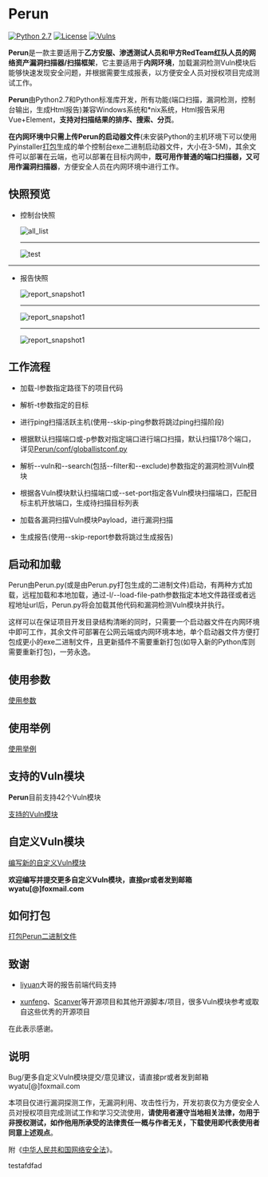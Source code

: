 # Perun
[![Python 2.7](https://img.shields.io/badge/python-2.7-yellow.svg)](https://www.python.org/) [![License](https://img.shields.io/aur/license/yaourt.svg)](https://github.com/WyAtu/Perun/blob/master/LICENSE) [![Vulns](https://img.shields.io/badge/Vulns/20190111-42-red.svg)](https://github.com/WyAtu/Perun/tree/master/vuln) 

**Perun**是一款主要适用于**乙方安服、渗透测试人员和甲方RedTeam红队人员的网络资产漏洞扫描器/扫描框架**，它主要适用于**内网环境**，加载漏洞检测Vuln模块后能够快速发现安全问题，并根据需要生成报表，以方便安全人员对授权项目完成测试工作。

**Perun**由Python2.7和Python标准库开发，所有功能(端口扫描，漏洞检测，控制台输出，生成Html报告)兼容Windows系统和\*nix系统，Html报告采用Vue+Element，**支持对扫描结果的排序、搜索、分页**。

**在内网环境中只需上传Perun的启动器文件**(未安装Python的主机环境下可以使用Pyinstaller[打包](https://github.com/WyAtu/Perun/tree/master/doc/package2exe#%E6%89%93%E5%8C%85perun%E4%BA%8C%E8%BF%9B%E5%88%B6%E6%96%87%E4%BB%B6)生成的单个控制台exe二进制启动器文件，大小在3-5M)，其余文件可以部署在云端，也可以部署在目标内网中，**既可用作普通的端口扫描器，又可用作漏洞扫描器**，方便安全人员在内网环境中进行工作。

## 快照预览

- 控制台快照

  ![all_list](https://github.com/WyAtu/Perun/blob/master/doc/snapshot/all_list.jpg)
  
  ---

  ![test](https://github.com/WyAtu/Perun/blob/master/doc/snapshot/test.jpg)

---

- 报告快照

  ![report_snapshot1](https://github.com/WyAtu/Perun/blob/master/doc/snapshot/report_snapshot1.jpg)
  
  ---

  ![report_snapshot1](https://github.com/WyAtu/Perun/blob/master/doc/snapshot/report_snapshot2.jpg)
  
  ---

  ![report_snapshot1](https://github.com/WyAtu/Perun/blob/master/doc/snapshot/report_snapshot3.jpg)

## 工作流程

- 加载-l参数指定路径下的项目代码

- 解析-t参数指定的目标

- 进行ping扫描活跃主机(使用--skip-ping参数将跳过ping扫描阶段)

- 根据默认扫描端口或-p参数对指定端口进行端口扫描，默认扫描178个端口，详见[Perun/conf/globallistconf.py](https://github.com/WyAtu/Perun/blob/master/conf/globallistconf.py)

- 解析--vuln和--search(包括--filter和--exclude)参数指定的漏洞检测Vuln模块

- 根据各Vuln模块默认扫描端口或--set-port指定各Vuln模块扫描端口，匹配目标主机开放端口，生成待扫描目标列表

- 加载各漏洞扫描Vuln模块Payload，进行漏洞扫描

- 生成报告(使用--skip-report参数将跳过生成报告)

## 启动和加载

Perun由Perun.py(或是由Perun.py打包生成的二进制文件)启动，有两种方式加载，远程加载和本地加载，通过-l/--load-file-path参数指定本地文件路径或者远程地址url后，Perun.py将会加载其他代码和漏洞检测Vuln模块并执行。

这样可以在保证项目开发目录结构清晰的同时，只需要一个启动器文件在内网环境中即可工作，其余文件可部署在公网云端或内网环境本地，单个启动器文件方便打包成更小的exe二进制文件，且更新插件不需要重新打包(如导入新的Python库则需要重新打包)，一劳永逸。

## 使用参数

[使用参数](https://github.com/WyAtu/Perun/blob/master/doc/how2start.md#%E4%BD%BF%E7%94%A8%E5%8F%82%E6%95%B0)

## 使用举例

[使用举例](https://github.com/WyAtu/Perun/blob/master/doc/how2start.md#%E4%BD%BF%E7%94%A8%E4%B8%BE%E4%BE%8B)

## 支持的Vuln模块

**Perun**目前支持42个Vuln模块

[支持的Vuln模块](https://github.com/WyAtu/Perun/blob/master/doc/aboutvuln.md#%E6%94%AF%E6%8C%81%E7%9A%84vuln%E6%A8%A1%E5%9D%97)

## 自定义Vuln模块

[编写新的自定义Vuln模块](https://github.com/WyAtu/Perun/blob/master/doc/aboutvuln.md#%E8%87%AA%E5%AE%9A%E4%B9%89vuln%E6%A8%A1%E5%9D%97)

**欢迎编写并提交更多自定义Vuln模块，直接pr或者发到邮箱wyatu[@]foxmail.com**

## 如何打包

[打包Perun二进制文件](https://github.com/WyAtu/Perun/tree/master/doc/package2exe#%E6%89%93%E5%8C%85perun%E4%BA%8C%E8%BF%9B%E5%88%B6%E6%96%87%E4%BB%B6)

## 致谢

- [liyuan](https://github.com/ly1102)大哥的报告前端代码支持

- [xunfeng](https://github.com/ysrc/xunfeng)、[Scanver](https://github.com/ydhcui/Scanver/)等开源项目和其他开源脚本/项目，很多Vuln模块参考或取自这些优秀的开源项目

在此表示感谢。

## 说明

Bug/更多自定义Vuln模块提交/意见建议，请直接pr或者发到邮箱wyatu[@]foxmail.com

本项目仅进行漏洞探测工作，无漏洞利用、攻击性行为，开发初衷仅为方便安全人员对授权项目完成测试工作和学习交流使用，**请使用者遵守当地相关法律，勿用于非授权测试，如作他用所承受的法律责任一概与作者无关，下载使用即代表使用者同意上述观点**。

附《[中华人民共和国网络安全法](http://www.npc.gov.cn/npc/xinwen/2016-11/07/content_2001605.htm)》。

testafdfad
